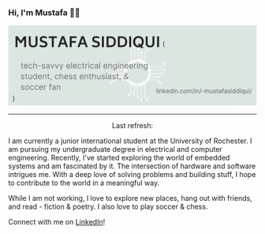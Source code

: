 ### Hi, I'm Mustafa 👋🏼

![headerImage](https://github.com/mustafa-siddiqui/mustafa-siddiqui/blob/master/headerImage.png)

<!--GITHUB_ACTIVITY:{"rows": 5}-->

---

<p align="center">
  Last refresh: 
  <b><!--TIMESTAMP--></b>
</p>

I am currently a junior international student at the University of Rochester. I am pursuing my undergraduate degree in electrical and computer engineering. Recently, I've started exploring the world of embedded systems and am fascinated by it. The intersection of hardware and software intrigues me. With a deep love of solving problems and building stuff, I hope to contribute to the world in a meaningful way.

While I am not working, I love to explore new places, hang out with friends, and read - fiction & poetry. I also love to play soccer & chess.

Connect with me on [LinkedIn](https://www.linkedin.com/in/-mustafasiddiqui/)!
